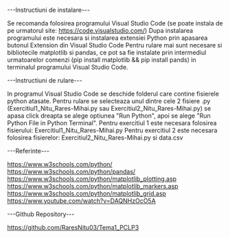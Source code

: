 ---Instructiuni de instalare---

Se recomanda folosirea programului Visual Studio Code (se poate instala de pe urmatorul site: https://code.visualstudio.com/)
Dupa instalarea programului este necesara si instalarea extensiei Python prin apasarea butonul Extension din Visual Studio Code
Pentru rulare mai sunt necesare si bibliotecile matplotlib si pandas, ce pot sa fie instalate prin intermediul urmatoarelor comenzi (pip install matplotlib && pip install pands) in terminalul programului Visual Studio Code.

---Instructiuni de rulare---

In programul Visual Studio Code se deschide folderul care contine fisierele python atasate.
Pentru rulare se selecteaza unul dintre cele 2 fisiere .py (Exercitiul1_Nitu_Rares-Mihai.py sau Exercitiul2_Nitu_Rares-Mihai.py) se apasa click dreapta se alege optiunea "Run Python", apoi se alege "Run Python File in Python Terminal".
Pentru exercitiul 1 este necesara folosirea fisierului: Exercitiul1_Nitu_Rares-Mihai.py
Pentru exercitiul 2 este necesara folosirea fisierelor: Exercitiul2_Nitu_Rares-Mihai.py si data.csv

---Referinte---

https://www.w3schools.com/python/
https://www.w3schools.com/python/pandas/
https://www.w3schools.com/python/matplotlib_plotting.asp
https://www.w3schools.com/python/matplotlib_markers.asp
https://www.w3schools.com/python/matplotlib_grid.asp
https://www.youtube.com/watch?v=DAQNHzOcO5A

---Github Repository---

https://github.com/RaresNitu03/Tema1_PCLP3

